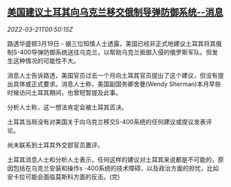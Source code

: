 <!--1647824463000-->
[美国建议土耳其向乌克兰移交俄制导弹防御系统--消息](https://cn.reuters.com/article/usa-turkey-missle-defense-ukraine-source-idCNKCS2LI01F)
------

<div><i>2022-03-21T00:50:15Z</i></div><p>路透华盛顿3月19日 - 据三位知情人士透露，美国已经非正式地建议土耳其将其俄制S-400导弹防御系统送往乌克兰，以帮助乌克兰抵御入侵的俄罗斯军队。但发生这种情况的可能性不大。</p><p>消息人士告诉路透，美国官员过去一个月向土耳其官员提出了这个建议，但没有提出具体或正式要求。消息人士称，美国副国务卿舍曼(Wendy Sherman)本月早些时候访问土耳其期间，也曾短暂提及此事。</p><p>分析人士称，这一想法肯定会被土耳其否决。</p><p>土耳其当局没有对美国关于向乌克兰移交S-400系统的任何建议或提议发表评论。</p><p>尚未联系到土耳其外交部官员置评。</p><p>土耳其消息人士和分析人士表示，任何这样的建议对土耳其来说都是不可能的，原因包括在乌克兰安装和操作s -400系统的技术障碍，以及政治方面的担忧，比如安卡拉可能会面临莫斯科方面的反击。(完)</p>
